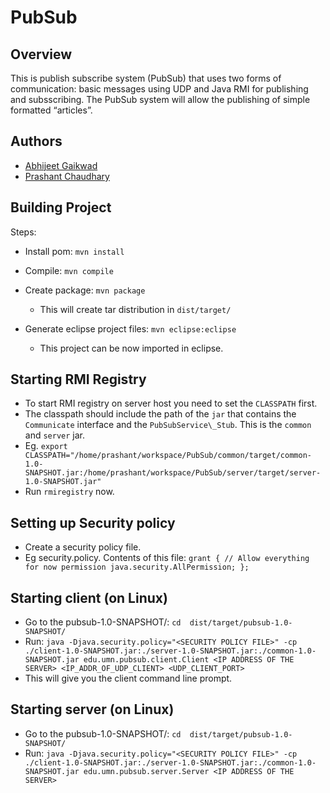﻿PubSub
======

## Overview

This is publish subscribe system (PubSub) that uses two forms of communication: basic messages using UDP and Java RMI for publishing and subsscribing. The PubSub system will allow the publishing of simple formatted “articles”. 

## Authors

* [Abhijeet Gaikwad](https://github.com/abhijeetvg)
* [Prashant Chaudhary](https://github.com/prashantc29)

## Building Project

Steps:

* Install pom: `mvn install`
* Compile: `mvn compile`
* Create package: `mvn package`
  * This will create tar distribution in `dist/target/`

* Generate eclipse project files: `mvn eclipse:eclipse`
  * This project can be now imported in eclipse.

## Starting RMI Registry

* To start RMI registry on server host you need to set the `CLASSPATH` first. 
* The classpath should include the path of the `jar` that contains the `Communicate` interface and the `PubSubService\_Stub`. This is the `common` and `server` jar.
* Eg. `export CLASSPATH="/home/prashant/workspace/PubSub/common/target/common-1.0-SNAPSHOT.jar:/home/prashant/workspace/PubSub/server/target/server-1.0-SNAPSHOT.jar"`
* Run `rmiregistry` now.

## Setting up Security policy

* Create a security policy file.
* Eg security.policy. Contents of this file:
`grant {
// Allow everything for now
permission java.security.AllPermission;
};`

## Starting client (on Linux)

* Go to the pubsub-1.0-SNAPSHOT/: `cd  dist/target/pubsub-1.0-SNAPSHOT/`
* Run: `java -Djava.security.policy="<SECURITY POLICY FILE>" -cp ./client-1.0-SNAPSHOT.jar:./server-1.0-SNAPSHOT.jar:./common-1.0-SNAPSHOT.jar edu.umn.pubsub.client.Client <IP ADDRESS OF THE SERVER> <IP_ADDR_OF_UDP_CLIENT> <UDP_CLIENT_PORT>`
* This will give you the client command line prompt.

## Starting server (on Linux)

* Go to the pubsub-1.0-SNAPSHOT/: `cd  dist/target/pubsub-1.0-SNAPSHOT/`
* Run: `java -Djava.security.policy="<SECURITY POLICY FILE>" -cp ./client-1.0-SNAPSHOT.jar:./server-1.0-SNAPSHOT.jar:./common-1.0-SNAPSHOT.jar edu.umn.pubsub.server.Server <IP ADDRESS OF THE SERVER>`
